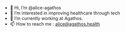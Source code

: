 - 👋 Hi, I’m @alice-agathos
- 👀 I’m interested in improving healthcare through tech
- 🌱 I’m currently working at Agathos.
- 📫 How to reach me : alice@agathos.health

<!---
alice-agathos/alice-agathos is a ✨ special ✨ repository because its `README.md` (this file) appears on your GitHub profile.
You can click the Preview link to take a look at your changes.
--->
